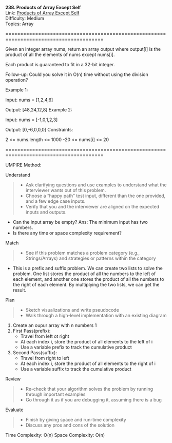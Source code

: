 **238. Products of Array Except Self**  
Link: [Products of Array Except Self](https://neetcode.io/problems/products-of-array-discluding-self?list=neetcode150)  
Difficulty: Medium  
Topics: Array

=======================================================================================

Given an integer array nums, return an array output where output[i] is the product of all the elements of nums except nums[i].

Each product is guaranteed to fit in a 32-bit integer.

Follow-up: Could you solve it in O(n) time without using the division operation?

Example 1:

Input: nums = [1,2,4,6]

Output: [48,24,12,8]
Example 2:

Input: nums = [-1,0,1,2,3]

Output: [0,-6,0,0,0]
Constraints:

2 <= nums.length <= 1000
-20 <= nums[i] <= 20

=======================================================================================

UMPIRE Method:

Understand
> - Ask clarifying questions and use examples to understand what the interviewer wants out of this problem.
> - Choose a “happy path” test input, different than the one provided, and a few edge case inputs.
> - Verify that you and the interviewer are aligned on the expected inputs and outputs.
- Can the input array be empty?
  Ans: The minimum input has two numbers.
- Is there any time or space complexity requirement?

Match
> - See if this problem matches a problem category (e.g., Strings/Arrays) and strategies or patterns within the category
- This is a prefix and suffix problem. We can create two lists to solve the problem. One list stores the product of all the numbers to the left of each element, and another one stores the product of all the numbers to the right of each element. By multiplying the two lists, we can get the result.

Plan
> - Sketch visualizations and write pseudocode
> - Walk through a high-level implementation with an existing diagram
1. Create an oupur array with n numbers 1
2. First Pass(prefix):
   - Travel from left ot right
   - At each index i, store the product of all elements to the left of i
   - Use a variable prefix to track the cumulative product
4. Second Pass(suffix):
   - Travel from right to left
   - At each index i, store the product of all elements to the right of i
   - Use a variable suffix to track the cumulative product  

Review
> - Re-check that your algorithm solves the problem by running through important examples
> - Go through it as if you are debugging it, assuming there is a bug

Evaluate
> - Finish by giving space and run-time complexity
> - Discuss any pros and cons of the solution


Time Complexity: O(n)
Space Complexity: O(n)
